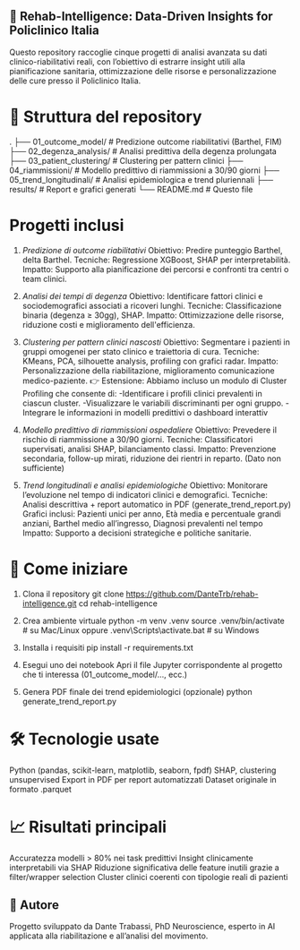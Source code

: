 ## 🏥 Rehab-Intelligence: Data-Driven Insights for Policlinico Italia
Questo repository raccoglie cinque progetti di analisi avanzata su dati clinico-riabilitativi reali, con l’obiettivo di estrarre insight utili alla pianificazione sanitaria, ottimizzazione delle risorse e personalizzazione delle cure presso il Policlinico Italia.

# 📁 Struttura del repository
.
├── 01_outcome_model/           # Predizione outcome riabilitativi (Barthel, FIM)
├── 02_degenza_analysis/        # Analisi predittiva della degenza prolungata
├── 03_patient_clustering/      # Clustering per pattern clinici
├── 04_riammissioni/            # Modello predittivo di riammissioni a 30/90 giorni
├── 05_trend_longitudinali/     # Analisi epidemiologica e trend pluriennali
├── results/                    # Report e grafici generati
└── README.md                   # Questo file

# Progetti inclusi

1. *Predizione di outcome riabilitativi*
Obiettivo: Predire punteggio Barthel, delta Barthel.
Tecniche: Regressione XGBoost, SHAP per interpretabilità.
Impatto: Supporto alla pianificazione dei percorsi e confronti tra centri o team clinici.

2. *Analisi dei tempi di degenza*
Obiettivo: Identificare fattori clinici e sociodemografici associati a ricoveri lunghi.
Tecniche: Classificazione binaria (degenza ≥ 30gg), SHAP.
Impatto: Ottimizzazione delle risorse, riduzione costi e miglioramento dell'efficienza.

3. *Clustering per pattern clinici nascosti*
Obiettivo: Segmentare i pazienti in gruppi omogenei per stato clinico e traiettoria di cura.
Tecniche: KMeans, PCA, silhouette analysis, profiling con grafici radar.
Impatto: Personalizzazione della riabilitazione, miglioramento comunicazione medico-paziente.
👉 Estensione: Abbiamo incluso un modulo di Cluster Profiling che consente di:
-Identificare i profili clinici prevalenti in ciascun cluster.
-Visualizzare le variabili discriminanti per ogni gruppo.
-Integrare le informazioni in modelli predittivi o dashboard interattiv

4. *Modello predittivo di riammissioni ospedaliere*
Obiettivo: Prevedere il rischio di riammissione a 30/90 giorni.
Tecniche: Classificatori supervisati, analisi SHAP, bilanciamento classi.
Impatto: Prevenzione secondaria, follow-up mirati, riduzione dei rientri in reparto. (Dato non sufficiente)

5. *Trend longitudinali e analisi epidemiologiche*
Obiettivo: Monitorare l’evoluzione nel tempo di indicatori clinici e demografici.
Tecniche: Analisi descrittiva + report automatico in PDF (generate_trend_report.py)
Grafici inclusi: Pazienti unici per anno, Età media e percentuale grandi anziani, Barthel medio all’ingresso, Diagnosi prevalenti nel tempo
Impatto: Supporto a decisioni strategiche e politiche sanitarie.

# 🚀 Come iniziare
1. Clona il repository
git clone https://github.com/DanteTrb/rehab-intelligence.git
cd rehab-intelligence

2. Crea ambiente virtuale
python -m venv .venv
source .venv/bin/activate  # su Mac/Linux
oppure
.venv\Scripts\activate.bat  # su Windows

3. Installa i requisiti
pip install -r requirements.txt

4. Esegui uno dei notebook
Apri il file Jupyter corrispondente al progetto che ti interessa (01_outcome_model/..., ecc.)

5. Genera PDF finale dei trend epidemiologici (opzionale)
python generate_trend_report.py

# 🛠️ Tecnologie usate
Python (pandas, scikit-learn, matplotlib, seaborn, fpdf)
SHAP, clustering unsupervised
Export in PDF per report automatizzati
Dataset originale in formato .parquet

# 📈 Risultati principali
Accuratezza modelli > 80% nei task predittivi
Insight clinicamente interpretabili via SHAP
Riduzione significativa delle feature inutili grazie a filter/wrapper selection
Cluster clinici coerenti con tipologie reali di pazienti

## 🧠 Autore
Progetto sviluppato da Dante Trabassi, PhD Neuroscience, esperto in AI applicata alla riabilitazione e all’analisi del movimento.

<!-- Co-author test for GitHub badge -->
